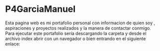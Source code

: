 # P4GarciaManuel
Esta pagina web es mi portafolio personal con informacion de quien soy , aspiraciones y proyectos realizados y la manera de contactar conmigo.
Para ejecutar este portafolio sería descargando la carpeta y desde el archivo index abrir con un navegador o bien entrando en el siguiente enlace:
